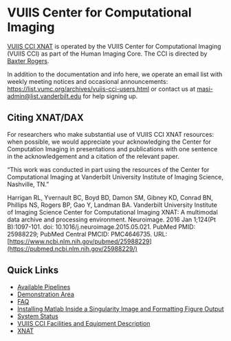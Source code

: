 # VUIIS Center for Computational Imaging

[VUIIS CCI XNAT](https://xnat4.vandyxnat.org/xnat/) is operated by the VUIIS Center for Computational Imaging (VUIIS CCI) as part of the Human Imaging Core. The CCI is directed by [Baxter Rogers](https://vuiis.vumc.org/bio/baxter.rogers).

In addition to the documentation and info here, we operate an email list with weekly meeting notices and occasional announcements: https://list.vumc.org/archives/vuiis-cci-users.html or contact us at masi-admin@list.vanderbilt.edu for help signing up.


## Citing XNAT/DAX

For researchers who make substantial use of VUIIS CCI XNAT resources: when possible, we would appreciate your acknowledging the Center for Computation Imaging in presentations and publications with one sentence in the acknowledgement and a citation of the relevant paper.

“This work was conducted in part using the resources of the Center for Computational Imaging at Vanderbilt University Institute of Imaging Science, Nashville, TN.”

Harrigan RL, Yvernault BC, Boyd BD, Damon SM, Gibney KD, Conrad BN, Phillips NS, Rogers BP, Gao Y, Landman BA. Vanderbilt University Institute of Imaging Science Center for Computational Imaging XNAT: A multimodal data archive and processing environment. Neuroimage. 2016 Jan 1;124(Pt B):1097-101. doi: 10.1016/j.neuroimage.2015.05.021. PubMed PMID: 25988229; PubMed Central PMCID: PMC4646735. URL: [https://www.ncbi.nlm.nih.gov/pubmed/25988229](https://pubmed.ncbi.nlm.nih.gov/25988229/)

## Quick Links

- [Available Pipelines](available-pipelines/README.md)
- [Demonstration Area](available-pipelines/demo_area.md)
- [FAQ](faq.md)
- [Installing Matlab Inside a Singularity Image and Formatting Figure Output](matlab_singularity.md)
- [System Status](SYSTEM-STATUS.md)
- [VUIIS CCI Facilities and Equipment Description](vuiis_cci_facility_equipment.md)
- [XNAT](XNAT/README.md)
